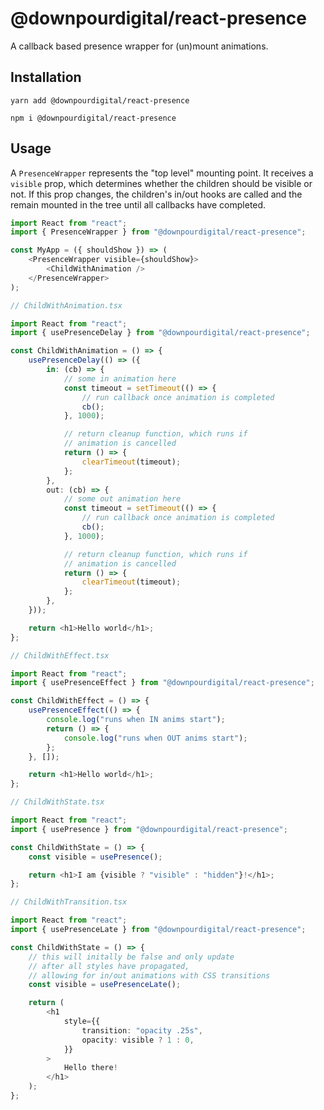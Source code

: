 # @downpourdigital/react-presence

A callback based presence wrapper for (un)mount animations.

## Installation

```
yarn add @downpourdigital/react-presence
```

```
npm i @downpourdigital/react-presence
```

## Usage

A `PresenceWrapper` represents the "top level" mounting point. It receives a `visible` prop, which determines whether the children should be visible or not. If this prop changes, the children's in/out hooks are called and the remain mounted in the tree until all callbacks have completed.

```typescript
import React from "react";
import { PresenceWrapper } from "@downpourdigital/react-presence";

const MyApp = ({ shouldShow }) => (
	<PresenceWrapper visible={shouldShow}>
		<ChildWithAnimation />
	</PresenceWrapper>
);
```

```typescript
// ChildWithAnimation.tsx

import React from "react";
import { usePresenceDelay } from "@downpourdigital/react-presence";

const ChildWithAnimation = () => {
	usePresenceDelay(() => ({
		in: (cb) => {
			// some in animation here
			const timeout = setTimeout(() => {
				// run callback once animation is completed
				cb();
			}, 1000);

			// return cleanup function, which runs if
			// animation is cancelled
			return () => {
				clearTimeout(timeout);
			};
		},
		out: (cb) => {
			// some out animation here
			const timeout = setTimeout(() => {
				// run callback once animation is completed
				cb();
			}, 1000);

			// return cleanup function, which runs if
			// animation is cancelled
			return () => {
				clearTimeout(timeout);
			};
		},
	}));

	return <h1>Hello world</h1>;
};
```

```typescript
// ChildWithEffect.tsx

import React from "react";
import { usePresenceEffect } from "@downpourdigital/react-presence";

const ChildWithEffect = () => {
	usePresenceEffect(() => {
		console.log("runs when IN anims start");
		return () => {
			console.log("runs when OUT anims start");
		};
	}, []);

	return <h1>Hello world</h1>;
};
```

```typescript
// ChildWithState.tsx

import React from "react";
import { usePresence } from "@downpourdigital/react-presence";

const ChildWithState = () => {
	const visible = usePresence();

	return <h1>I am {visible ? "visible" : "hidden"}!</h1>;
};
```

```typescript
// ChildWithTransition.tsx

import React from "react";
import { usePresenceLate } from "@downpourdigital/react-presence";

const ChildWithState = () => {
	// this will initally be false and only update
	// after all styles have propagated,
	// allowing for in/out animations with CSS transitions
	const visible = usePresenceLate();

	return (
		<h1
			style={{
				transition: "opacity .25s",
				opacity: visible ? 1 : 0,
			}}
		>
			Hello there!
		</h1>
	);
};
```
